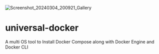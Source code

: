 ![Screenshot_20240304_200921_Gallery](https://github.com/shadowdevnotreal/universal-docker/assets/43219706/da74af2f-5612-45c9-aa71-e67d15f93be9)



# universal-docker
A multi OS tool to Install Docker Compose along with Docker Engine and Docker CLI 
